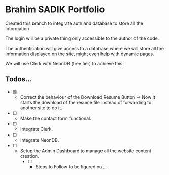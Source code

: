 # Brahim SADIK Portfolio


Created this branch to integrate auth and database to store all the information.

The login will be a private thing only accessible to the author of the code.

The authentication will give access to a database where we will store all the information displayed on the site, might even help with dynamic pages.

We will use Clerk with NeonDB (free tier) to achieve this.

## Todos...

- [X] - Correct the behaviour of the Download Resume Button => Now it starts the download of the resume file instead of forwarding to another site to do it.
- [ ] - Make the contact form functional.

- [ ] - Integrate Clerk.
- [ ] - Integrate NeonDB.
- [ ] - Setup the Admin Dashboard to manage all the website content creation.
    - [ ] - Steps to Follow to be figured out...
